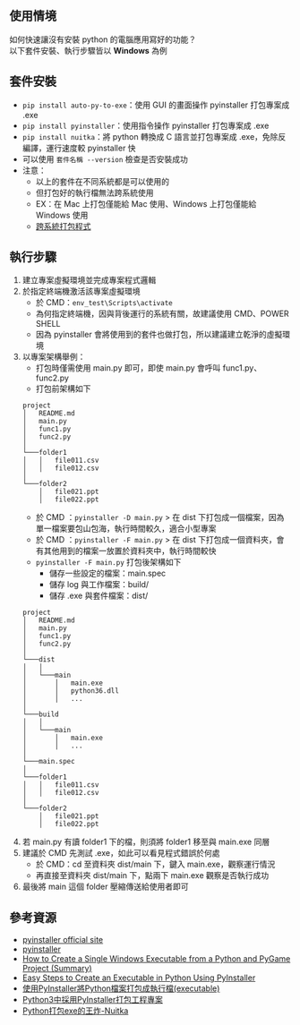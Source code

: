 ## 使用情境
如何快速讓沒有安裝 python 的電腦應用寫好的功能？  
以下套件安裝、執行步驟皆以 **Windows** 為例

## 套件安裝 
* `pip install auto-py-to-exe`：使用 GUI 的畫面操作 pyinstaller 打包專案成 .exe
* `pip install pyinstaller`：使用指令操作 pyinstaller 打包專案成 .exe
* `pip install nuitka`：將 python 轉換成 C 語言並打包專案成 .exe，免除反編譯，運行速度較 pyinstaller 快
* 可以使用 `套件名稱 --version` 檢查是否安裝成功
* 注意：
   * 以上的套件在不同系統都是可以使用的
   * 但打包好的執行檔無法跨系統使用
   * EX：在 Mac 上打包僅能給 Mac 使用、Windows 上打包僅能給 Windows 使用
   * [跨系統打包程式]()


## 執行步驟
1. 建立專案虛擬環境並完成專案程式邏輯
2. 於指定終端機激活該專案虛擬環境
    * 於 CMD：`env_test\Scripts\activate`
    * 為何指定終端機，因與背後運行的系統有關，故建議使用 CMD、POWER SHELL
    * 因為 pyinstaller 會將使用到的套件也做打包，所以建議建立乾淨的虛擬環境
3. 以專案架構舉例：
    * 打包時僅需使用 main.py 即可，即使 main.py 會呼叫 func1.py、func2.py
    * 打包前架構如下
    ```
    project
    │   README.md
    │   main.py 
    │   func1.py
    │   func2.py
    │
    └───folder1
    │   │   file011.csv
    │   │   file012.csv
    │   
    └───folder2
        │   file021.ppt
        │   file022.ppt
    ```
    * 於 CMD ：`pyinstaller -D main.py` > 在 dist 下打包成一個檔案，因為單一檔案要包山包海，執行時間較久，適合小型專案
    * 於 CMD ：`pyinstaller -F main.py` > 在 dist 下打包成一個資料夾，會有其他用到的檔案一放置於資料夾中，執行時間較快
    * `pyinstaller -F main.py` 打包後架構如下
         * 儲存一些設定的檔案：main.spec
         * 儲存 log 與工作檔案：build/
         * 儲存 .exe 與套件檔案：dist/
    ```
    project
    │   README.md
    │   main.py 
    │   func1.py
    │   func2.py
    │
    └───dist
    │   │
    │   └───main
    │       │   main.exe
    │       │   python36.dll
    │       │   ...
    │
    └───build
    │   │
    │   └───main
    │       │   main.exe
    │       │   ...
    │
    └───main.spec
    │
    └───folder1
    │   │   file011.csv
    │   │   file012.csv
    │   
    └───folder2
        │   file021.ppt
        │   file022.ppt
    ```
4. 若 main.py 有讀 folder1 下的檔，則須將 folder1 移至與 main.exe 同層
5. 建議於 CMD 先測試 .exe，如此可以看見程式錯誤於何處
    * 於 CMD：cd 至資料夾 dist/main 下，鍵入 main.exe，觀察運行情況
    * 再直接至資料夾 dist/main 下，點兩下 main.exe 觀察是否執行成功
6. 最後將 main 這個 folder 壓縮傳送給使用者即可

## 參考資源
* [pyinstaller official site](https://pyinstaller.org/en/stable/operating-mode.html)
* [pyinstaller ](https://buildmedia.readthedocs.org/media/pdf/pyinstaller/latest/pyinstaller.pdf)
* [How to Create a Single Windows Executable from a Python and PyGame Project (Summary)](https://irwinkwan.com/2013/04/29/python-executables-pyinstaller-and-a-48-hour-game-design-compo/)
* [Easy Steps to Create an Executable in Python Using PyInstaller](https://medium.com/swlh/easy-steps-to-create-an-executable-in-python-using-pyinstaller-cc48393bcc64)
* [使用PyInstaller將Python檔案打包成執行檔(executable)](https://yunchipang.github.io/create-exe-from-python-script-using-pyinstaller.html)
* [Python3中採用PyInstaller打包工程專案](https://wellbay.cc/thread-1069834.htm)
* [Python打包exe的王炸-Nuitka](https://zhuanlan.zhihu.com/p/133303836)
